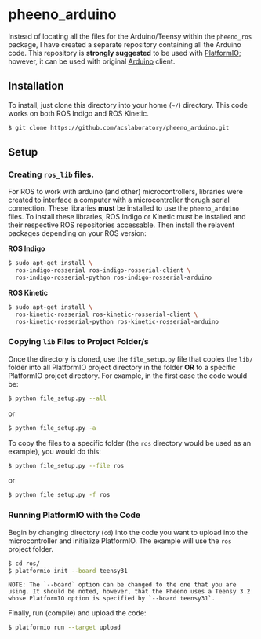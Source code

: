 # pheeno_arduino
Instead of locating all the files for the Arduino/Teensy within the `pheeno_ros` package, I have created a separate repository containing all the Arduino code. This repository is **strongly suggested** to be used with [PlatformIO](https://platformio.org/); however, it can be used with original [Arduino](https://www.arduino.cc/) client.

## Installation
To install, just clone this directory into your home (`~/`) directory. This code works on both ROS Indigo and ROS Kinetic.

```bash
$ git clone https://github.com/acslaboratory/pheeno_arduino.git
```

## Setup

### Creating `ros_lib` files.
For ROS to work with arduino (and other) microcontrollers, libraries were created to interface a computer with a microcontroller thorugh serial connection. These libraries **must** be installed to use the `pheeno_arduino` files. To install these libraries, ROS Indigo or Kinetic must be installed and their respective ROS repositories accessable. Then install the relavent packages depending on your ROS version:

**ROS Indigo**
```bash
$ sudo apt-get install \
  ros-indigo-rosserial ros-indigo-rosserial-client \
  ros-indigo-rosserial-python ros-indigo-rosserial-arduino
```

**ROS Kinetic**
```bash
$ sudo apt-get install \
  ros-kinetic-rosserial ros-kinetic-rosserial-client \
  ros-kinetic-rosserial-python ros-kinetic-rosserial-arduino
```

### Copying `lib` Files to Project Folder/s
Once the directory is cloned, use the `file_setup.py` file that copies the `lib/` folder into all PlatformIO project directory in the folder **OR** to a specific PlatformIO project directory. For example, in the first case the code would be:

```bash
$ python file_setup.py --all
```

or

```bash
$ python file_setup.py -a
```

To copy the files to a specific folder (the `ros` directory would be used as an example), you would do this:

```bash
$ python file_setup.py --file ros
```

or

```bash
$ python file_setup.py -f ros
```

### Running PlatformIO with the Code
Begin by changing directory (`cd`) into the code you want to upload into the microcontroller and initialize PlatformIO. The example will use the `ros` project folder.

```bash
$ cd ros/
$ platformio init --board teensy31
```

    NOTE: The `--board` option can be changed to the one that you are using. It should be noted, however, that the Pheeno uses a Teensy 3.2 whose PlatformIO option is specified by `--board teensy31`.
    
Finally, run (compile) and upload the code:

```bash
$ platformio run --target upload
```
